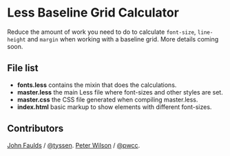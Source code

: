 # Less Baseline Grid Calculator

Reduce the amount of work you need to do to calculate <code>font-size</code>, <code>line-height</code> and <code>margin</code> when working with a baseline grid. More details coming soon.

## File list

- **fonts.less** contains the mixin that does the calculations.
- **master.less** the main Less file where font-sizes and other styles are set.
- **master.css** the CSS file generated when compiling master.less.
- **index.html** basic markup to show elements with different font-sizes.

## Contributors

[John Faulds](http://www.tyssendesign.com.au/) / [@tyssen](http://twitter.com/tyssen/).
[Peter Wilson](http://pwcc.cc/) / [@pwcc](http://twitter.com/pwcc/).